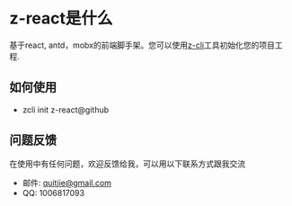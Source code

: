 # z-react是什么

基于react, antd，mobx的前端脚手架。您可以使用[z-cli](https://github.com/zhonggithub/z-cli)工具初始化您的项目工程.

## 如何使用

* zcli init z-react@github

## 问题反馈

在使用中有任何问题，欢迎反馈给我，可以用以下联系方式跟我交流

* 邮件: quitjie@gmail.com
* QQ: 1006817093

